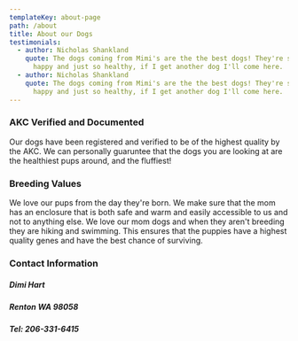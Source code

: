 ```yaml
---
templateKey: about-page
path: /about
title: About our Dogs
testimonials:
  - author: Nicholas Shankland
    quote: The dogs coming from Mimi's are the the best dogs! They're so playful and
      happy and just so healthy, if I get another dog I'll come here.
  - author: Nicholas Shankland
    quote: The dogs coming from Mimi's are the the best dogs! They're so playful and
      happy and just so healthy, if I get another dog I'll come here.
---
```

### AKC Verified and Documented

Our dogs have been registered and verified to be of the highest quality by the AKC. We can personally guaruntee that the dogs you are looking at are the healthiest pups around, and the fluffiest!

### Breeding Values

We love our pups from the day they're born. We make sure that the mom has an enclosure that is both safe and warm and easily accessible to us and not to anything else. We love our mom dogs and when they aren't breeding they are hiking and swimming. This ensures that the puppies have a highest quality genes and have the best chance of surviving.

### Contact Information

##### Dimi Hart

##### Renton WA 98058 

##### Tel: 206-331-6415

<!-- ### Direct sourcing
Direct trade is a form of sourcing practiced by some coffee roasters. Advocates of direct trade practices promote direct communication and price negotiation between buyer and farmer, along with systems that encourage and incentivize quality.

### Reinvest profits
We want to truly empower the communities that bring amazing coffee to you. That’s why we reinvest 20% of our profits into farms, local businesses and schools everywhere our coffee is grown. You can see the communities grow and learn more about coffee farming on our blog. -->